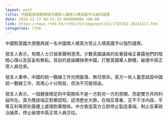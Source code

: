 ```yaml
---
layout: post
title: 中國駐英使館再就中國商人被禁入境英國予以強烈譴責
date: 2024-12-17 08:51:19.000000000 +08:00
link: https://news.rthk.hk/rthk/ch/component/k2/1783782-20241217.htm
categories: rthk
---
```


中國駐英國大使館再就一名中國商人被英方禁止入境英國予以強烈譴責。

發言人表示，有關人士已發表聲明澄清。少數英國議員的反華鼓噪正暴露他們的陰暗心理以及狂妄和無恥。其目的是誣衊抹黑中國，打壓英國華人群體，破壞中英正常人員往來。

發言人重申，中國的統一戰線工作光明磊落、無可厚非。英方一些人蓄意詆毀中國統一戰線工作，其用心十分險惡，但決不可能得逞。

發言人表示，一個健康穩定的中英關係不是一方對另一方的恩賜，而是雙方共同利益所在。英方應該端正對華認知，認清歷史大勢，在相互尊重、互不干涉內政、平等互利等原則基礎上處理對華關係。中方敦促英方立即停止製造事端，制止反華政治操弄，停止破壞中英正常人員交往。
